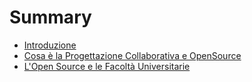 # Summary

* [Introduzione](README.md)
* [Cosa è la Progettazione Collaborativa e OpenSource](IntroduzioneOpenSource/README.md)
* [L'Open Source e le Facoltà Universitarie](capitolo1.md)

